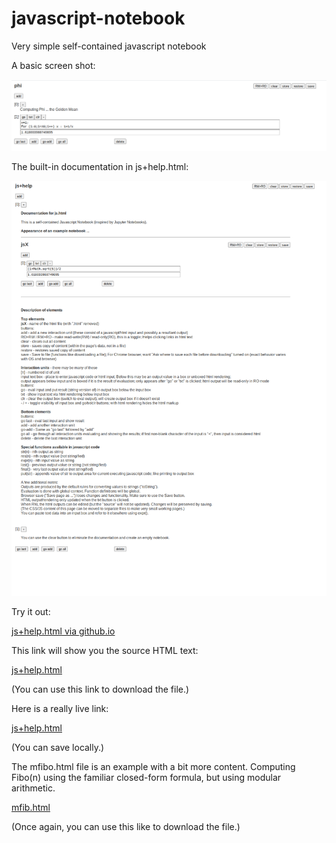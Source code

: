 # javascript-notebook
Very simple self-contained javascript notebook

A basic screen shot:

![phi](/phi.png)

The built-in documentation in js+help.html:

![js+help](/js+help-screenshot.png)

Try it out:

[js+help.html via github.io](https://timcwinkler.github.io/js+help.html)

This link will show you the source HTML text:

[js+help.html](https://raw.githubusercontent.com/timcwinkler/javascript-notebook/main/js%2Bhelp.html)

(You can use this link to download the file.)

Here is a really live link:

[js+help.html](https://rawcdn.githack.com/timcwinkler/javascript-notebook/95952f74873a942ad04bb128d0defc47bc11a25a/js+help.html)

(You can save locally.)

The mfibo.html file is an example with a bit more content. Computing Fibo(n) using the familiar closed-form formula, but using modular arithmetic.

[mfib.html](https://raw.githubusercontent.com/timcwinkler/javascript-notebook/main/mfibo.html)

(Once again, you can use this like to download the file.)
